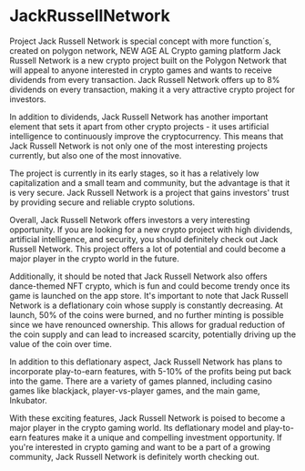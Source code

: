# JackRussellNetwork
Project Jack Russell Network is special concept with more function´s, created on polygon network, NEW AGE AL Crypto gaming platform
Jack Russell Network is a new crypto project built on the Polygon Network that will appeal to anyone interested in crypto games and wants to receive dividends from every transaction. Jack Russell Network offers up to 8% dividends on every transaction, making it a very attractive crypto project for investors.

In addition to dividends, Jack Russell Network has another important element that sets it apart from other crypto projects - it uses artificial intelligence to continuously improve the cryptocurrency. This means that Jack Russell Network is not only one of the most interesting projects currently, but also one of the most innovative.

The project is currently in its early stages, so it has a relatively low capitalization and a small team and community, but the advantage is that it is very secure. Jack Russell Network is a project that gains investors' trust by providing secure and reliable crypto solutions.

Overall, Jack Russell Network offers investors a very interesting opportunity. If you are looking for a new crypto project with high dividends, artificial intelligence, and security, you should definitely check out Jack Russell Network. This project offers a lot of potential and could become a major player in the crypto world in the future.

Additionally, it should be noted that Jack Russell Network also offers dance-themed NFT crypto, which is fun and could become trendy once its game is launched on the app store.
It's important to note that Jack Russell Network is a deflationary coin whose supply is constantly decreasing. At launch, 50% of the coins were burned, and no further minting is possible since we have renounced ownership. This allows for gradual reduction of the coin supply and can lead to increased scarcity, potentially driving up the value of the coin over time.

In addition to this deflationary aspect, Jack Russell Network has plans to incorporate play-to-earn features, with 5-10% of the profits being put back into the game. There are a variety of games planned, including casino games like blackjack, player-vs-player games, and the main game, Inkubator.

With these exciting features, Jack Russell Network is poised to become a major player in the crypto gaming world. Its deflationary model and play-to-earn features make it a unique and compelling investment opportunity. If you're interested in crypto gaming and want to be a part of a growing community, Jack Russell Network is definitely worth checking out.
